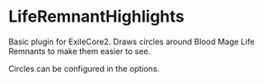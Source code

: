 <h1>LifeRemnantHighlights</h1>
Basic plugin for ExileCore2. Draws circles around Blood Mage Life Remnants to make them easier to see.

Circles can be configured in the options.
